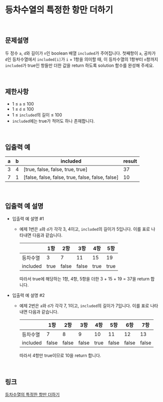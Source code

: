 # 등차수열의 특정한 항만 더하기

<br>

## 문제설명
두 정수 `a`, `d`와 길이가 `n`인 boolean 배열 `included`가 주어집니다. 첫째항이 `a`, 공차가 `d`인 등차수열에서 `included[i]`가 `i` + 1항을 의미할 때, 이 등차수열의 1항부터 `n`항까지 `included`가 true인 항들만 더한 값을 return 하도록 solution 함수를 완성해 주세요.

<br>

## 제한사항
- 1 ≤ `a` ≤ 100
- 1 ≤ `d` ≤ 100
- 1 ≤ `included`의 길이 ≤ 100
- `included`에는 true가 적어도 하나 존재합니다.

<br>

## 입출력 예
| a | b | included | result |
|---|---|---|---|
| 3 | 4 | [true, false, false, true, true] | 37 |
| 7 | 1 | [false, false, false, true, false, false, false] | 10 |

<br>

## 입출력 예 설명
- 입출력 예 설명 #1
    - 예제 1번은 `a`와 `d`가 각각 3, 4이고, `included`의 길이가 5입니다. 이를 표로 나타내면 다음과 같습니다.

        | | 1항 | 2항 | 3항 | 4항 | 5항 |
        |---|---|---|---|---|---|
        | 등차수열 | 3 | 7 | 11 | 15 | 19 |
        | included | true | false | false | true | true |

        따라서 true에 해당하는 1항, 4항, 5항을 더한 3 + 15 + 19 = 37을 return 합니다.

- 입출력 예 설명 #2
    - 예제 2번은 `a`와 `d`가 각각 7, 1이고, `included`의 길이가 7입니다. 이를 표로 나타내면 다음과 같습니다.

        | | 1항 | 2항 | 3항 | 4항 | 5항 | 6항 | 7항 |
        |---|---|---|---|---|---|---|---|
        | 등차수열 | 7 | 8 | 9 | 10 | 11 | 12 | 13 |
        | included | false | false | false | true | false | false | false |

        따라서 4항만 true이므로 10을 return 합니다.

<br>

## 링크
[등차수열의 특정한 항만 더하기](https://school.programmers.co.kr/learn/courses/30/lessons/181931)
